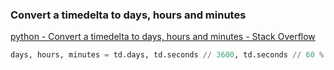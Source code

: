 ###  Convert a timedelta to days, hours and minutes


[python - Convert a timedelta to days, hours and minutes - Stack Overflow](https://stackoverflow.com/questions/2119472/convert-a-timedelta-to-days-hours-and-minutes)


 

```python
days, hours, minutes = td.days, td.seconds // 3600, td.seconds // 60 % 60
```
